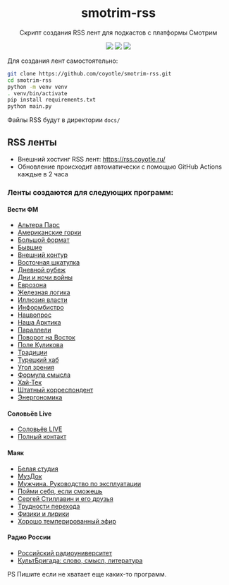 <h1 align="center">smotrim-rss</h1>
<p align="center">Скрипт создания RSS лент для подкастов с платформы Смотрим</p>
<p align="center">
  <a href="https://pay.cloudtips.ru/p/a368e9f8"> <img src="https://img.shields.io/badge/%E2%9D%A4_%D0%9F%D0%BE%D0%B4%D0%B4%D0%B5%D1%80%D0%B6%D0%B0%D1%82%D1%8C_%D0%BF%D1%80%D0%BE%D0%B5%D0%BA%D1%82-cloudtips.ru-e55"></a>
  <a href="https://github.com/coyotle/vesti-rss/actions/workflows/update_pages.yml"><img src="https://github.com/coyotle/vesti-rss/actions/workflows/update_pages.yml/badge.svg?branch"></a>
  <a href="https://opensource.org/licenses/MIT"><img src="https://img.shields.io/badge/License-MIT-yellow.svg"></a>
</p>

Для создания лент самостоятельно:

```sh
git clone https://github.com/coyotle/smotrim-rss.git
cd smotrim-rss
python -m venv venv
. venv/bin/activate
pip install requirements.txt
python main.py
```

Файлы RSS будут в директории `docs/`

## RSS ленты

- Внешний хостинг RSS лент: https://rss.coyotle.ru/
- Обновление происходит автоматически с помощью GitHub Actions каждые в 2 часа

### Ленты создаются для следующих программ:

#### Вести ФМ

- [Альтера Парс](https://rss.coyotle.ru/60977.xml)
- [Американские горки](https://rss.coyotle.ru/amgorki.xml)
- [Большой формат](https://rss.coyotle.ru/62330.xml)
- [Бывшие](https://rss.coyotle.ru/former.xml)
- [Внешний контур](https://rss.coyotle.ru/70198.xml)
- [Восточная шкатулка](https://rss.coyotle.ru/vshkatulka.xml)
- [Дневной рубеж](https://rss.coyotle.ru/65871.xml)
- [Дни и ночи войны](https://rss.coyotle.ru/69811.xml)
- [Еврозона](https://rss.coyotle.ru/eurozone.xml)
- [Железная логика](https://rss.coyotle.ru/zheleznaya.xml)
- [Иллюзия власти](https://rss.coyotle.ru/illusion.xml)
- [Информбистро](https://rss.coyotle.ru/61029.xml)
- [Нацвопрос](https://rss.coyotle.ru/natsvopros.xml)
- [Наша Арктика](https://rss.coyotle.ru/69169.xml)
- [Параллели](https://rss.coyotle.ru/paralleli.xml)
- [Поворот на Восток](https://rss.coyotle.ru/povorotnavostok.xml)
- [Поле Куликова](https://rss.coyotle.ru/polekulikova.xml)
- [Традиции](https://rss.coyotle.ru/64392.xml)
- [Турецкий хаб](https://rss.coyotle.ru/turhub.xml)
- [Угол зрения](https://rss.coyotle.ru/69014.xml)
- [Формула смысла](https://rss.coyotle.ru/formula.xml)
- [Хай-Тек](https://rss.coyotle.ru/vesti/60950.xml)
- [Штатный корреспондент](https://rss.coyotle.ru/66024.xml)
- [Энергономика](https://rss.coyotle.ru/68185.xml)

#### Соловьёв Live

- [Соловьёв LIVE](https://rss.coyotle.ru/66924.xml)
- [Полный контакт](https://rss.coyotle.ru/soloviev/60948.xml)

#### Маяк

- [Белая студия](https://rss.coyotle.ru/mayak/60200.xml)
- [МузДок](https://rss.coyotle.ru/mayak/65317.xml)
- [Мужчина. Руководство по эксплуатации](https://rss.coyotle.ru/mayak/1641.xml)
- [Пойми себя, если сможешь](https://rss.coyotle.ru/mayak/64495.xml)
- [Сергей Стиллавин и его друзья](https://rss.coyotle.ru/mayak/58219.xml)
- [Трудности перехода](https://rss.coyotle.ru/mayak/69881.xml)
- [Физики и лирики](https://rss.coyotle.ru/mayak/62250.xml)
- [Хорошо темперированный эфир](https://rss.coyotle.ru/mayak/67656.xml)

#### Радио России

- [Российский радиоуниверситет](https://rss.coyotle.ru/radiorus/63253.xml)
- [КультБригада: слово, смысл, литература](https://rss.coyotle.ru/radiorus/65486.xml)

PS Пишите если не хватает еще каких-то программ.
